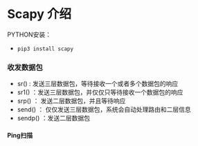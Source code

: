 # Scapy 介绍

PYTHON安装：

- `pip3 install scapy`

### 收发数据包

- sr() : 发送三层数据包，等待接收一个或者多个数据包的响应
- sr1() ：发送三层数据包，并仅仅只等待接收一个数据包的响应
- srp() ： 发送二层数据包，并且等待响应
- send() ： 仅仅发送三层数据包，系统会自动处理路由和二层信息
- sendp() ：发送二层数据包

#### Ping扫描

